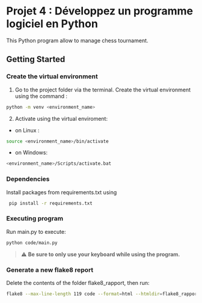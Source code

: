 # Projet 4 : Développez un programme logiciel en Python

This Python program allow to manage chess tournament.

## Getting Started

### Create the virtual environment

1. Go to the project folder via the terminal.
Create the virtual environment using the command :

 ```bash
python -m venv <environment_name>
```

2. Activate using the virtual enviroment:

- on Linux :

```bash
source <environment_name>/bin/activate
```

- on Windows:

```bash
<environment_name>/Scripts/activate.bat
```

### Dependencies

Install packages from requirements.txt using

```bash
 pip install -r requirements.txt
 ```

### Executing program

Run main.py to execute:

 ```bash
 python code/main.py
 ```

> :warning: **Be sure to only use your keyboard while using the program.**

### Generate a new flake8 report
Delete the contents of the folder flake8_rapport, then run:
```bash
flake8 --max-line-length 119 code --format=html --htmldir=flake8_rapport
```